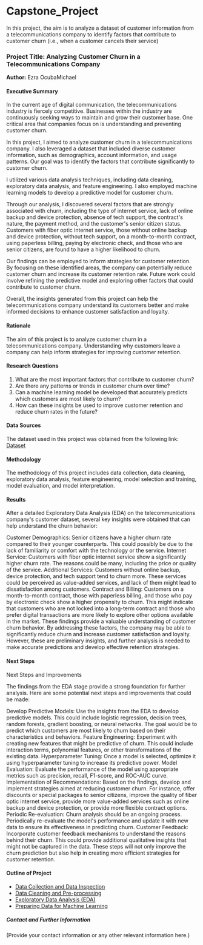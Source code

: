 # Capstone_Project
In this project, the aim is to analyze a dataset of customer information from a telecommunications company to identify factors that contribute to customer churn (i.e., when a customer cancels their service)

### Project Title: Analyzing Customer Churn in a Telecommunications Company

**Author:** Ezra OcubaMichael

#### Executive Summary
In the current age of digital communication, the telecommunications industry is fiercely competitive. Businesses within the industry are continuously seeking ways to maintain and grow their customer base. One critical area that companies focus on is understanding and preventing customer churn.

In this project, I aimed to analyze customer churn in a telecommunications company. I also leveraged a dataset that included diverse customer information, such as demographics, account information, and usage patterns. Our goal was to identify the factors that contribute significantly to customer churn.

I utilized various data analysis techniques, including data cleaning, exploratory data analysis, and feature engineering. I also employed machine learning models to develop a predictive model for customer churn.

Through our analysis, I discovered several factors that are strongly associated with churn, including the type of internet service, lack of online backup and device protection, absence of tech support, the contract's nature, the payment method, and the customer's senior citizen status. Customers with fiber optic internet service, those without online backup and device protection, without tech support, on a month-to-month contract, using paperless billing, paying by electronic check, and those who are senior citizens, are found to have a higher likelihood to churn.

Our findings can be employed to inform strategies for customer retention. By focusing on these identified areas, the company can potentially reduce customer churn and increase its customer retention rate. Future work could involve refining the predictive model and exploring other factors that could contribute to customer churn.

Overall, the insights generated from this project can help the telecommunications company understand its customers better and make informed decisions to enhance customer satisfaction and loyalty.

#### Rationale
The aim of this project is to analyze customer churn in a telecommunications company. Understanding why customers leave a company can help inform strategies for improving customer retention.

#### Research Questions
1. What are the most important factors that contribute to customer churn?
2. Are there any patterns or trends in customer churn over time?
3. Can a machine learning model be developed that accurately predicts which customers are most likely to churn?
4. How can these insights be used to improve customer retention and reduce churn rates in the future?

#### Data Sources
The dataset used in this project was obtained from the following link: [Dataset](https://raw.githubusercontent.com/IBM/telco-customer-churn-on-icp4d/master/data/Telco-Customer-Churn.csv)

#### Methodology
The methodology of this project includes data collection, data cleaning, exploratory data analysis, feature engineering, model selection and training, model evaluation, and model interpretation.

#### Results
After a detailed Exploratory Data Analysis (EDA) on the telecommunications company's customer dataset, several key insights were obtained that can help understand the churn behavior:

Customer Demographics: Senior citizens have a higher churn rate compared to their younger counterparts. This could possibly be due to the lack of familiarity or comfort with the technology or the service.
Internet Service: Customers with fiber optic internet service show a significantly higher churn rate. The reasons could be many, including the price or quality of the service.
Additional Services: Customers without online backup, device protection, and tech support tend to churn more. These services could be perceived as value-added services, and lack of them might lead to dissatisfaction among customers.
Contract and Billing: Customers on a month-to-month contract, those with paperless billing, and those who pay by electronic check show a higher propensity to churn. This might indicate that customers who are not locked into a long-term contract and those who prefer digital transactions are more likely to explore other options available in the market.
These findings provide a valuable understanding of customer churn behavior. By addressing these factors, the company may be able to significantly reduce churn and increase customer satisfaction and loyalty. However, these are preliminary insights, and further analysis is needed to make accurate predictions and develop effective retention strategies.

#### Next Steps
Next Steps and Improvements

The findings from the EDA stage provide a strong foundation for further analysis. Here are some potential next steps and improvements that could be made:

Develop Predictive Models: Use the insights from the EDA to develop predictive models. This could include logistic regression, decision trees, random forests, gradient boosting, or neural networks. The goal would be to predict which customers are most likely to churn based on their characteristics and behaviors.
Feature Engineering: Experiment with creating new features that might be predictive of churn. This could include interaction terms, polynomial features, or other transformations of the existing data.
Hyperparameter Tuning: Once a model is selected, optimize it using hyperparameter tuning to increase its predictive power.
Model Evaluation: Evaluate the performance of the model using appropriate metrics such as precision, recall, F1-score, and ROC-AUC curve.
Implementation of Recommendations: Based on the findings, develop and implement strategies aimed at reducing customer churn. For instance, offer discounts or special packages to senior citizens, improve the quality of fiber optic internet service, provide more value-added services such as online backup and device protection, or provide more flexible contract options.
Periodic Re-evaluation: Churn analysis should be an ongoing process. Periodically re-evaluate the model's performance and update it with new data to ensure its effectiveness in predicting churn.
Customer Feedback: Incorporate customer feedback mechanisms to understand the reasons behind their churn. This could provide additional qualitative insights that might not be captured in the data.
These steps will not only improve the churn prediction but also help in creating more efficient strategies for customer retention.

#### Outline of Project

- [Data Collection and Data Inspection](https://github.com/Gundetme/Capstone_Project/blob/main/Capstone%20Project%2020.1%20Initial%20Report%20and%20Exploratory%20Data%20Analysis%20(EDA).ipynb)
- [Data Cleaning and Pre-processing](https://github.com/Gundetme/Capstone_Project/blob/main/Capstone%20Project%2020.1%20Initial%20Report%20and%20Exploratory%20Data%20Analysis%20(EDA).ipynb#Data%20Cleaning%20and%20Pre-processing)
- [Exploratory Data Analysis (EDA)](https://github.com/Gundetme/Capstone_Project/blob/main/Capstone%20Project%2020.1%20Initial%20Report%20and%20Exploratory%20Data%20Analysis%20(EDA).ipynb#Exploratory%20Data%20Analysis%20(EDA))
- [Preparing Data for Machine Learning](https://github.com/Gundetme/Capstone_Project/blob/main/Capstone%20Project%2020.1%20Initial%20Report%20and%20Exploratory%20Data%20Analysis%20(EDA).ipynb#Preparing%20Data%20for%20Machine%20Learning)

##### Contact and Further Information
(Provide your contact information or any other relevant information here.)
